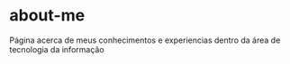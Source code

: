 # about-me
Página acerca de meus conhecimentos e experiencias dentro da área de tecnologia da informação

